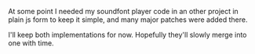 At some point I needed my soundfont player code in an other project in plain js form to 
keep it simple, and many major patches were added there.

I'll keep both implementations for now. Hopefully they'll slowly merge into one with time.